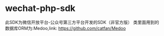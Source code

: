 # wechat-php-sdk
此SDK为微信开放平台-公众号第三方平台开发的SDK（非官方版）
类里面用到的数据库ORM为:Medoo,link: https://github.com/catfan/Medoo
